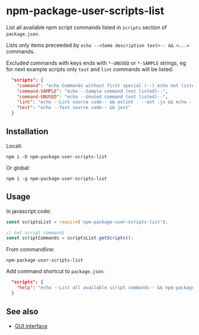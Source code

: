 # npm-package-user-scripts-list

List all available npm script commands listed in `scripts` section of
`package.json`.

Lists only items preceeded by `echo --<Some description text>-- && <...>`
commands.

Excluded commands with keys ends with `*-UNUSED` or `*-SAMPLE` strings, eg for
next example scripts only `test` and `lint` commands will be listed:

```json
  "scripts": {
    "command": "echo Commands without first special (--) echo not listed",
    "command-SAMPLE": "echo --Sample command (not listed)--",
    "command-UNUSED": "echo --Unused command (not listed)--",
    "lint": "echo --Lint source code-- && eslint . --ext .js && echo --No JS problems found--",
    "test": "echo --Test source code-- && jest"
  }
```

## Installation

Locall:

```shell
npm i -D npm-package-user-scripts-list
```
Or global:
```shell
npm i -g npm-package-user-scripts-list
```

## Usage

In javascript code:

```js
const scriptsList = require('npm-package-user-scripts-list');

// Get script commands
const scriptCommands = scriptsList.getScripts();
```

From commandline:
```shell
npm-package-user-scripts-list
```

Add command shortcut to `package.json`:
```json
  "scripts": {
    "help": "echo --List all available script commands-- && npm-package-user-scripts-list"
  }
```

## See also

- [GUI interface](https://github.com/lilliputten/npm-package-user-scripts-gui)
